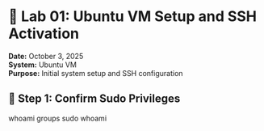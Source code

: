 # 🧪 Lab 01: Ubuntu VM Setup and SSH Activation

**Date:** October 3, 2025  
**System:** Ubuntu VM  
**Purpose:** Initial system setup and SSH configuration



## 🔐 Step 1: Confirm Sudo Privileges
whoami
groups
sudo whoami
